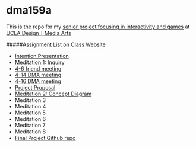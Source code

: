 # dma159a

This is the repo for my [senior project focusing in interactivity and games](http://classes.dma.ucla.edu/Spring21/159A/)  at [UCLA Design `|` Media Arts](dma.ucla.edu)

#####[Assignment List on Class Website](http://classes.dma.ucla.edu/Spring21/159A/schedule)
* [Intention Presentation](4-1-intentionpresentation)
* [Meditation 1: Inquiry](4-5-meditation1.md)
* [4-6 friend meeting](meeting-records/4-6-js-meeting.md)
* [4-14 DMA meeting](meeting-records/4-14-meeting.md)
* [4-16 DMA meeting](meeting-records/4-16-meeting.md)
* [Project Proposal](4-19-proposal)
* [Meditation 2: Concept Diagram](4-12-meditation2.md)
* Meditation 3
* Meditation 4
* Meditation 5
* Meditation 6
* Meditation 7
* Meditation 8
* [Final Project Github repo](https://github.com/xnastasia/savefrys.com)